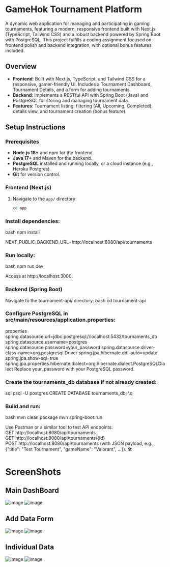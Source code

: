 # GameHok Tournament Platform

A dynamic web application for managing and participating in gaming tournaments, featuring a modern, responsive frontend built with Next.js (TypeScript, Tailwind CSS) and a robust backend powered by Spring Boot with PostgreSQL. This project fulfills a coding assignment focused on frontend polish and backend integration, with optional bonus features included.

## Overview

- **Frontend**: Built with Next.js, TypeScript, and Tailwind CSS for a responsive, gamer-friendly UI. Includes a Tournament Dashboard, Tournament Details, and a form for adding tournaments.
- **Backend**: Implements a RESTful API with Spring Boot (Java) and PostgreSQL for storing and managing tournament data.
- **Features**: Tournament listing, filtering (All, Upcoming, Completed), details view, and tournament creation (bonus feature).

## Setup Instructions

### Prerequisites

- **Node.js 18+** and npm for the frontend.
- **Java 17+** and Maven for the backend.
- **PostgreSQL** installed and running locally, or a cloud instance (e.g., Heroku Postgres).
- **Git** for version control.

### Frontend (Next.js)

1. Navigate to the `app/` directory:
   ```bash
   cd app

### Install dependencies:
bash
npm install

NEXT_PUBLIC_BACKEND_URL=http://localhost:8080/api/tournaments

### Run locally:
bash
npm run dev

Access at http://localhost:3000.

### Backend (Spring Boot)
Navigate to the tournament-api/ directory:
bash
cd tournament-api

### Configure PostgreSQL in src/main/resources/application.properties:

properties
spring.datasource.url=jdbc:postgresql://localhost:5432/tournaments_db
spring.datasource.username=postgres
spring.datasource.password=your_password
spring.datasource.driver-class-name=org.postgresql.Driver
spring.jpa.hibernate.ddl-auto=update
spring.jpa.show-sql=true
spring.jpa.properties.hibernate.dialect=org.hibernate.dialect.PostgreSQLDialect
Replace your_password with your PostgreSQL password.

### Create the tournaments_db database if not already created:
sql
psql -U postgres
CREATE DATABASE tournaments_db;
\q

### Build and run:
bash
mvn clean package
mvn spring-boot:run

Use Postman or a similar tool to test API endpoints:  
GET http://localhost:8080/api/tournaments  
GET http://localhost:8080/api/tournaments/{id}  
POST http://localhost:8080/api/tournaments (with JSON payload, e.g., {"title": "Test Tournament", "gameName": "Valorant", ...}). 🛠️

# ScreenShots

## Main DashBoard
![image](https://github.com/user-attachments/assets/056e4608-fc27-4857-ae3f-625017daaae5)
![image](https://github.com/user-attachments/assets/78003b77-7fda-464b-9979-f94ef5fe6749)

## Add Data Form

![image](https://github.com/user-attachments/assets/7e5d5bd6-bc3d-46bc-b13b-bb17c268c89d)
![image](https://github.com/user-attachments/assets/7ca39ee3-f5fc-4ed0-8247-9d755826e5a4)

## Individual Data

![image](https://github.com/user-attachments/assets/9ad7cb48-a473-4c53-b37d-332f8331f81f)
![image](https://github.com/user-attachments/assets/b4b1a666-df75-4235-8bbb-30ec8fc50ee6)




